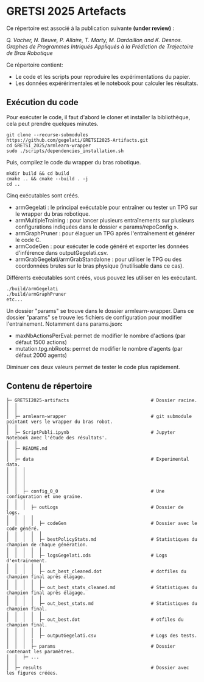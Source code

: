 # GRETSI 2025 Artefacts

Ce répertoire est associé à la publication suivante **(under review)** :

*Q. Vacher, N. Beuve, P. Allaire, T. Marty, M. Dardaillon and K. Desnos. Graphes de Programmes Intriqués Appliqués à la Prédiction de Trajectoire de Bras Robotique*

Ce répertoire contient:
* Le code et les scripts pour reproduire les expérimentations du papier.
* Les données expérérimentales et le notebook pour calculer les résultats.


## Exécution du code

Pour exécuter le code, il faut d'abord le cloner et installer la bibliothèque, cela peut prendre quelques minutes.
```
git clone --recurse-submodules  https://github.com/gegelati/GRETSI2025-Artifacts.git
cd GRETSI_2025/armlearn-wrapper
sudo ./scripts/dependencies_installation.sh
```

Puis, compilez le code du wrapper du bras robotique.

```
mkdir build && cd build
cmake .. && cmake --build . -j
cd ..
```

Cinq exécutables sont créés.

* armGegelati : le principal exécutable pour entraîner ou tester un TPG sur le wrapper du bras robotique.
* armMultipleTraining : pour lancer plusieurs entraînements sur plusieurs configurations indiquées dans le dossier « params/repoConfig ».
* armGraphPruner : pour élaguer un TPG après l'entraînement et générer le code C.
* armCodeGen : pour exécuter le code généré et exporter les données d'inférence dans outputGegelati.csv.
* armGrabGegelati/armGrabStandalone : pour utiliser le TPG ou des coordonnées brutes sur le bras physique (inutilisable dans ce cas).

Différents exécutables sont créés, vous pouvez les utiliser en les exécutant. 

```
./build/armGegelati
./build/armGraphPruner 
etc...
```

Un dossier "params" se trouve dans le dossier armlearn-wrapper.
Dans ce dossier "params" se trouve les fichiers de configuration pour modifier l'entrainement.
Notamment dans params.json: 
* maxNbActionsPerEval: permet de modifier le nombre d'actions (par défaut 1500 actions)
* mutation.tpg.nbRoots: permet de modifier le nombre d'agents (par défaut 2000 agents)

Diminuer ces deux valeurs permet de tester le code plus rapidement.

## Contenu de répertoire
```
├─ GRETSI2025-artifacts                              # Dossier racine.
│  │                                                                       
│  │                                           
│  ├─ armlearn-wrapper                               # git submodule pointant vers le wrapper du bras robot.
│  │
│  ├─ ScriptPubli.ipynb                              # Jupyter Notebook avec l'étude des résultats'.
│  │
│  ├─ README.md                                     
│  │   
│  ├─ data                                           # Experimental data.
│  │  │                                        
│  │  │                                        
│  │  │                                        
│  │  │
│  │  ├─ config_0_0                                  # Une configuration et une graine.
│  │  │  
│  │  │  ├─ outLogs                                  # Dossier de logs.
│  │  │  │
│  │  │  │  ├─ codeGen                               # Dossier avec le code généré.
│  │  │  │  │
│  │  │  │  ├─ bestPolicyStats.md                    # Statistiques du champion de chaque génération.
│  │  │  │  │
│  │  │  │  ├─ logsGegelati.ods                      # Logs d'entrainement.               
│  │  │  │  │
│  │  │  │  ├─ out_best_cleaned.dot                  # dotfiles du champion final après élagage.
│  │  │  │  │
│  │  │  │  ├─ out_best_stats_cleaned.md             # Statistiques du champion final après élagage.
│  │  │  │  │
│  │  │  │  ├─ out_best_stats.md                     # Statistiques du champion final.
│  │  │  │  │                      
│  │  │  │  ├─ out_best.dot                          # otfiles du champion final.
│  │  │  │  │
│  │  │  │  ├─ outputGegelati.csv                    # Logs des tests.
│  │  │  |
│  │  │  ├─ params                                   # Dossier contenant les paramètres.
│  │  ├─ ...       
│  │
│  ├─ results                                        # Dossier avec les figures créées.
```
